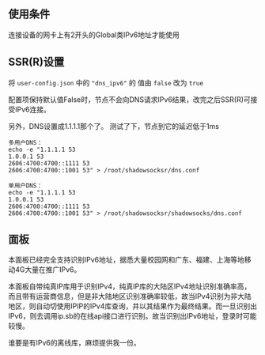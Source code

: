 ## 使用条件

连接设备的网卡上有2开头的Global类IPv6地址才能使用


## SSR(R)设置
将 `user-config.json` 中的  `"dns_ipv6"` 的 值由 `false` 改为 `true`

配置项保持默认值False时，节点不会向DNS请求IPv6结果，改完之后SSR(R)可接受IPv6连接。


另外，DNS设置成1.1.1.1那个了。
测试了下，节点到它的延迟低于1ms

```
多用户DNS：
echo -e "1.1.1.1 53
1.0.0.1 53
2606:4700:4700::1111 53
2606:4700:4700::1001 53" > /root/shadowsocksr/dns.conf

单用户DNS：
echo -e "1.1.1.1 53
1.0.0.1 53
2606:4700:4700::1111 53
2606:4700:4700::1001 53" > /root/shadowsocksr/shadowsocks/dns.conf
```


## 面板
本面板已经完全支持识别IPv6地址，据悉大量校园网和广东、福建、上海等地移动4G大量在推广IPv6。

本面板自带纯真IP库用于识别IPv4，纯真IP库的大陆区IPv4地址识别准确率高，而且带有运营商信息，但是非大陆地区识别准确率较低，故当IPv4识别为非大陆地区，则自动切使用IPIP的IPv4库查询，并以其结果作为最终结果。而一旦识别出IPv6，则去调用ip.sb的在线api接口进行识别。故当识别出IPv6地址，登录时可能较慢。

谁要是有IPv6的离线库，麻烦提供我一份。